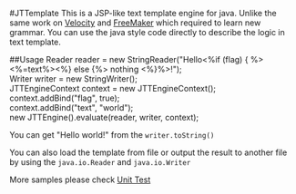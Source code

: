 #JTTemplate
This is a JSP-like text template engine for java. Unlike the same work on [Velocity](http://http://velocity.apache.org/) and [FreeMaker](http://freemarker.org/) which required to learn new grammar. You can use the java style code directly to describe the logic in text template.

##Usage
    Reader reader = new StringReader("Hello<%if (flag) { %> <%=text%><%} else {%> nothing <%}%>!");   
    Writer writer = new StringWriter();   
    JTTEngineContext context = new JTTEngineContext();   
    context.addBind("flag", true);    
    context.addBind("text", "world");   
    new JTTEngine().evaluate(reader, writer, context);   

  
You can get "Hello world!" from the `writer.toString()`

You can also load the template from file or output the result to another file by using the `java.io.Reader` and `java.io.Writer`

More samples please check [Unit Test](https://github.com/chen3961/JTTemplate/blob/master/src/test/java/org/zsource/jtt/JTTEngineTest.java)
